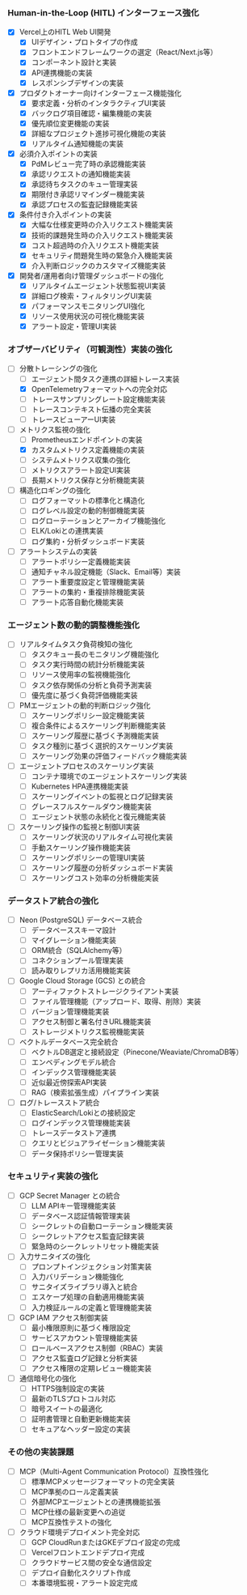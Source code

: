 ### Human-in-the-Loop (HITL) インターフェース強化
- [x] Vercel上のHITL Web UI開発
  - [x] UIデザイン・プロトタイプの作成
  - [x] フロントエンドフレームワークの選定（React/Next.js等）
  - [x] コンポーネント設計と実装
  - [x] API連携機能の実装
  - [x] レスポンシブデザインの実装
- [x] プロダクトオーナー向けインターフェース機能強化
  - [x] 要求定義・分析のインタラクティブUI実装
  - [x] バックログ項目確認・編集機能の実装
  - [x] 優先順位変更機能の実装
  - [x] 詳細なプロジェクト進捗可視化機能の実装
  - [x] リアルタイム通知機能の実装
- [x] 必須介入ポイントの実装
  - [x] PdMレビュー完了時の承認機能実装
  - [x] 承認リクエストの通知機能実装
  - [x] 承認待ちタスクのキュー管理実装
  - [x] 期限付き承認リマインダー機能実装
  - [x] 承認プロセスの監査記録機能実装
- [x] 条件付き介入ポイントの実装
  - [x] 大幅な仕様変更時の介入リクエスト機能実装
  - [x] 技術的課題発生時の介入リクエスト機能実装
  - [x] コスト超過時の介入リクエスト機能実装
  - [x] セキュリティ問題発生時の緊急介入機能実装
  - [x] 介入判断ロジックのカスタマイズ機能実装
- [x] 開発者/運用者向け管理ダッシュボードの強化
  - [x] リアルタイムエージェント状態監視UI実装
  - [x] 詳細ログ検索・フィルタリングUI実装
  - [x] パフォーマンスモニタリングUI強化
  - [x] リソース使用状況の可視化機能実装
  - [x] アラート設定・管理UI実装

### オブザーバビリティ（可観測性）実装の強化
- [ ] 分散トレーシングの強化
  - [ ] エージェント間タスク連携の詳細トレース実装
  - [x] OpenTelemetryフォーマットへの完全対応
  - [ ] トレースサンプリングレート設定機能実装
  - [ ] トレースコンテキスト伝播の完全実装
  - [ ] トレースビューアーUI実装
- [ ] メトリクス監視の強化
  - [ ] Prometheusエンドポイントの実装
  - [x] カスタムメトリクス定義機能の実装
  - [ ] システムメトリクス収集の強化
  - [ ] メトリクスアラート設定UI実装
  - [ ] 長期メトリクス保存と分析機能実装
- [ ] 構造化ロギングの強化
  - [ ] ログフォーマットの標準化と構造化
  - [ ] ログレベル設定の動的制御機能実装
  - [ ] ログローテーションとアーカイブ機能強化
  - [ ] ELK/Lokiとの連携実装
  - [ ] ログ集約・分析ダッシュボード実装
- [ ] アラートシステムの実装
  - [ ] アラートポリシー定義機能実装
  - [ ] 通知チャネル設定機能（Slack、Email等）実装
  - [ ] アラート重要度設定と管理機能実装
  - [ ] アラートの集約・重複排除機能実装
  - [ ] アラート応答自動化機能実装

### エージェント数の動的調整機能強化
- [ ] リアルタイムタスク負荷検知の強化
  - [ ] タスクキュー長のモニタリング機能強化
  - [ ] タスク実行時間の統計分析機能実装
  - [ ] リソース使用率の監視機能強化
  - [ ] タスク依存関係の分析と負荷予測実装
  - [ ] 優先度に基づく負荷評価機能実装
- [ ] PMエージェントの動的判断ロジック強化
  - [ ] スケーリングポリシー設定機能実装
  - [ ] 複合条件によるスケーリング判断機能実装
  - [ ] スケーリング履歴に基づく予測機能実装
  - [ ] タスク種別に基づく選択的スケーリング実装
  - [ ] スケーリング効果の評価フィードバック機能実装
- [ ] エージェントプロセスのスケーリング実装
  - [ ] コンテナ環境でのエージェントスケーリング実装
  - [ ] Kubernetes HPA連携機能実装
  - [ ] スケーリングイベントの監視とログ記録実装
  - [ ] グレースフルスケールダウン機能実装
  - [ ] エージェント状態の永続化と復元機能実装
- [ ] スケーリング操作の監視と制御UI実装
  - [ ] スケーリング状況のリアルタイム可視化実装
  - [ ] 手動スケーリング操作機能実装
  - [ ] スケーリングポリシーの管理UI実装
  - [ ] スケーリング履歴の分析ダッシュボード実装
  - [ ] スケーリングコスト効率の分析機能実装

### データストア統合の強化
- [ ] Neon (PostgreSQL) データベース統合
  - [ ] データベーススキーマ設計
  - [ ] マイグレーション機能実装
  - [ ] ORM統合（SQLAlchemy等）
  - [ ] コネクションプール管理実装
  - [ ] 読み取りレプリカ活用機能実装
- [ ] Google Cloud Storage (GCS) との統合
  - [ ] アーティファクトストレージクライアント実装
  - [ ] ファイル管理機能（アップロード、取得、削除）実装
  - [ ] バージョン管理機能実装
  - [ ] アクセス制御と署名付きURL機能実装
  - [ ] ストレージメトリクス監視機能実装
- [ ] ベクトルデータベース完全統合
  - [ ] ベクトルDB選定と接続設定（Pinecone/Weaviate/ChromaDB等）
  - [ ] エンベディングモデル統合
  - [ ] インデックス管理機能実装
  - [ ] 近似最近傍探索API実装
  - [ ] RAG（検索拡張生成）パイプライン実装
- [ ] ログ/トレースストア統合
  - [ ] ElasticSearch/Lokiとの接続設定
  - [ ] ログインデックス管理機能実装
  - [ ] トレースデータストア連携
  - [ ] クエリとビジュアライゼーション機能実装
  - [ ] データ保持ポリシー管理実装

### セキュリティ実装の強化
- [ ] GCP Secret Manager との統合
  - [ ] LLM APIキー管理機能実装
  - [ ] データベース認証情報管理実装
  - [ ] シークレットの自動ローテーション機能実装
  - [ ] シークレットアクセス監査記録実装
  - [ ] 緊急時のシークレットリセット機能実装
- [ ] 入力サニタイズの強化
  - [ ] プロンプトインジェクション対策実装
  - [ ] 入力バリデーション機能強化
  - [ ] サニタイズライブラリ導入と統合
  - [ ] エスケープ処理の自動適用機能実装
  - [ ] 入力検証ルールの定義と管理機能実装
- [ ] GCP IAM アクセス制御実装
  - [ ] 最小権限原則に基づく権限設定
  - [ ] サービスアカウント管理機能実装
  - [ ] ロールベースアクセス制御（RBAC）実装
  - [ ] アクセス監査ログ記録と分析実装
  - [ ] アクセス権限の定期レビュー機能実装
- [ ] 通信暗号化の強化
  - [ ] HTTPS強制設定の実装
  - [ ] 最新のTLSプロトコル対応
  - [ ] 暗号スイートの最適化
  - [ ] 証明書管理と自動更新機能実装
  - [ ] セキュアなヘッダー設定の実装

### その他の実装課題
- [ ] MCP（Multi-Agent Communication Protocol）互換性強化
  - [ ] 標準MCPメッセージフォーマットの完全実装
  - [ ] MCP準拠のロール定義実装
  - [ ] 外部MCPエージェントとの連携機能拡張
  - [ ] MCP仕様の最新変更への追従
  - [ ] MCP互換性テストの強化
- [ ] クラウド環境デプロイメント完全対応
  - [ ] GCP CloudRunまたはGKEデプロイ設定の完成
  - [ ] Vercelフロントエンドデプロイ完成
  - [ ] クラウドサービス間の安全な通信設定
  - [ ] デプロイ自動化スクリプト作成
  - [ ] 本番環境監視・アラート設定完成 